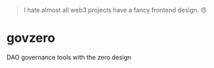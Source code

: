 >
> I hate almost all web3 projects have a fancy frontend design. 😠
>

# govzero
DAO governance tools with the zero design



